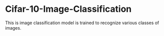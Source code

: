 # Cifar-10-Image-Classification
This is image classification model is trained to recognize various classes of images.
